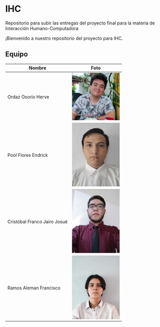 # IHC
Repositorio para subir las entregas del proyecto final para la materia de Interacción Humano-Computadora

¡Bienvenido a nuestro repositorio del proyecto para IHC.

## Equipo

| Nombre             | Foto                   
| ------------------ | --------------------- |
| Ordaz Osorio Herve  | <img src="resources/Herve.jpg" width="150"> | 
| Pool Flores Endrick   | <img src="resources/Endrik.jpeg" width="150"> | 
| Cristóbal Franco Jairo Josué  | <img src="resources/Jairo.jpeg" width="150"> | 
| Ramos Aleman Francisco| <img src="resources/Francisco.jpeg" width="150">  |  
   
